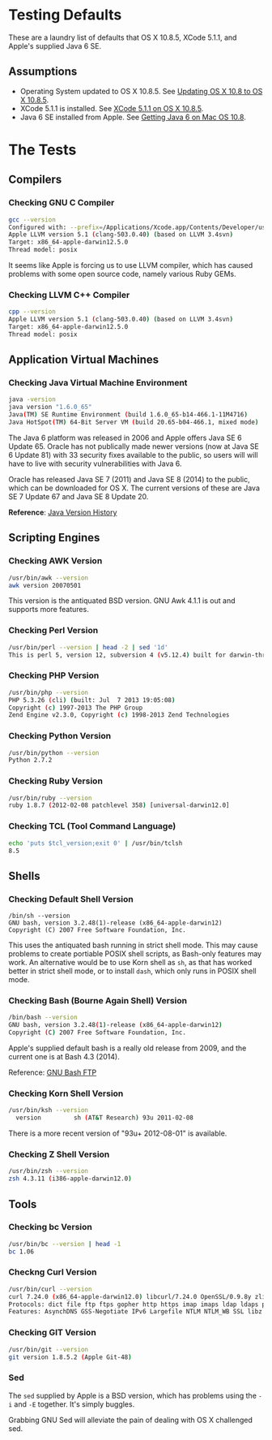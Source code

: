 # Testing Defaults

These are a laundry list of defaults that OS X 10.8.5, XCode 5.1.1, and Apple's supplied Java 6 SE.


## Assumptions

* Operating System updated to OS X 10.8.5.  See [Updating OS X 10.8 to OS X 10.8.5](https://github.com/darkn3rd/devbox/blob/master/howtos/howto.update_osx_10_8_5.md).
* XCode 5.1.1 is installed. See [XCode 5.1.1 on OS X 10.8.5](https://github.com/darkn3rd/devbox/blob/master/howtos/howto.xcode.md).
* Java 6 SE installed from Apple. See [Getting Java 6 on Mac OS 10.8](https://github.com/darkn3rd/devbox/blob/master/howtos/howto.jre6.md).

# The Tests

## Compilers

### Checking GNU C Compiler

```bash
gcc --version
Configured with: --prefix=/Applications/Xcode.app/Contents/Developer/usr --with-gxx-include-dir=/usr/include/c++/4.2.1
Apple LLVM version 5.1 (clang-503.0.40) (based on LLVM 3.4svn)
Target: x86_64-apple-darwin12.5.0
Thread model: posix
```

It seems like Apple is forcing us to use LLVM compiler, which has caused problems with some open source code, namely various Ruby GEMs.

### Checking LLVM C++ Compiler

```bash
cpp --version
Apple LLVM version 5.1 (clang-503.0.40) (based on LLVM 3.4svn)
Target: x86_64-apple-darwin12.5.0
Thread model: posix
```

## Application Virtual Machines

### Checking Java Virtual Machine Environment

```bash
java -version
java version "1.6.0_65"
Java(TM) SE Runtime Environment (build 1.6.0_65-b14-466.1-11M4716)
Java HotSpot(TM) 64-Bit Server VM (build 20.65-b04-466.1, mixed mode)
```

The Java 6 platform was released in 2006 and Apple offers Java SE 6 Update 65.  Oracle has not publically made newer versions (now at Java SE 6 Update 81) with 33 security fixes available to the public, so users will will have to live with security vulnerabilities with Java 6.

Oracle has released Java SE 7 (2011) and Java SE 8 (2014) to the public, which can be downloaded for OS X.  The current versions of these are Java SE 7 Update 67 and Java SE 8 Update 20.

**Reference**: [Java Version History](http://en.wikipedia.org/wiki/Java_version_history)

## Scripting Engines

### Checking AWK Version

```bash
/usr/bin/awk --version
awk version 20070501
```

This version is the antiquated BSD version.  GNU Awk 4.1.1 is out and supports more features.

### Checking Perl Version

```bash
/usr/bin/perl --version | head -2 | sed '1d'
This is perl 5, version 12, subversion 4 (v5.12.4) built for darwin-thread-multi-2level
```

### Checking PHP Version

```bash
/usr/bin/php --version
PHP 5.3.26 (cli) (built: Jul  7 2013 19:05:08) 
Copyright (c) 1997-2013 The PHP Group
Zend Engine v2.3.0, Copyright (c) 1998-2013 Zend Technologies
```

### Checking Python Version

```bash
/usr/bin/python --version
Python 2.7.2
```

### Checking Ruby Version

```bash
/usr/bin/ruby --version
ruby 1.8.7 (2012-02-08 patchlevel 358) [universal-darwin12.0]
```

### Checking TCL (Tool Command Language)

```bash
echo 'puts $tcl_version;exit 0' | /usr/bin/tclsh
8.5
```

## Shells

### Checking Default Shell Version

```
/bin/sh --version
GNU bash, version 3.2.48(1)-release (x86_64-apple-darwin12)
Copyright (C) 2007 Free Software Foundation, Inc.
```

This uses the antiquated bash running in strict shell mode.  This may cause problems to create portiable POSIX shell scripts, as Bash-only features may work.  An alternative would be to use Korn shell as ```sh```, as that has worked better in strict shell mode, or to install ```dash```, which only runs in POSIX shell mode.

### Checking Bash (Bourne Again Shell) Version

```bash
/bin/bash --version
GNU bash, version 3.2.48(1)-release (x86_64-apple-darwin12)
Copyright (C) 2007 Free Software Foundation, Inc.
```

Apple's supplied default bash is a really old release from 2009, and the current one is at Bash 4.3 (2014).

Reference: [GNU Bash FTP](https://ftp.gnu.org/gnu/bash/)

### Checking Korn Shell Version

```bash
/usr/bin/ksh --version
  version         sh (AT&T Research) 93u 2011-02-08
```

There is a more recent version of "93u+ 2012-08-01" is available.

### Checking Z Shell Version

```bash
/usr/bin/zsh --version
zsh 4.3.11 (i386-apple-darwin12.0)
```

## Tools

### Checking bc Version

```bash
/usr/bin/bc --version | head -1
bc 1.06
```

### Checkng Curl Version

```bash
/usr/bin/curl --version
curl 7.24.0 (x86_64-apple-darwin12.0) libcurl/7.24.0 OpenSSL/0.9.8y zlib/1.2.5
Protocols: dict file ftp ftps gopher http https imap imaps ldap ldaps pop3 pop3s rtsp smtp smtps telnet tftp 
Features: AsynchDNS GSS-Negotiate IPv6 Largefile NTLM NTLM_WB SSL libz 
```

### Checking GIT Version

```bash
/usr/bin/git --version
git version 1.8.5.2 (Apple Git-48)
```

### Sed

The ```sed``` supplied by Apple is a BSD version, which has problems using the ```-i``` and ```-E``` together.  It's simply buggles.

Grabbing GNU Sed will alleviate the pain of dealing with OS X challenged sed.
